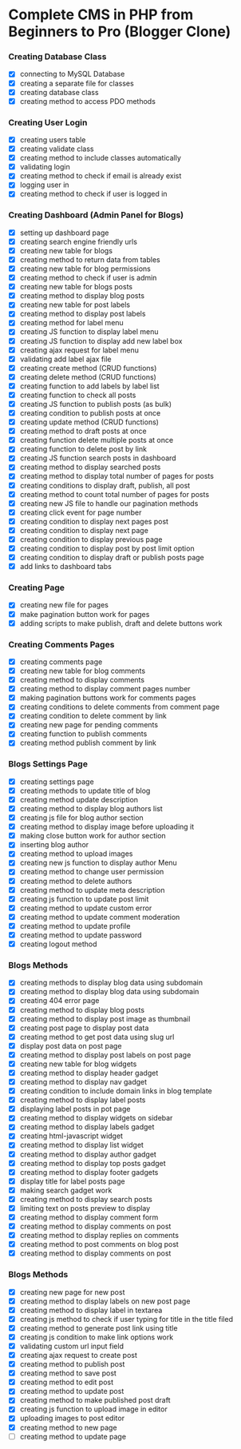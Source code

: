 # Complete CMS in PHP from Beginners to Pro (Blogger Clone)

### Creating Database Class

- [x] connecting to MySQL Database
- [x] creating a separate file for classes
- [x] creating database class
- [x] creating method to access PDO methods

### Creating User Login

- [x] creating users table
- [x] creating validate class
- [x] creating method to include classes automatically
- [x] validating login
- [x] creating method to check if email is already exist
- [x] logging user in
- [x] creating method to check if user is logged in

### Creating Dashboard (Admin Panel for Blogs)

- [x] setting up dashboard page
- [x] creating search engine friendly urls
- [x] creating new table for blogs
- [x] creating method to return data from tables
- [x] creating new table for blog permissions
- [x] creating method to check if user is admin
- [x] creating new table for blogs posts
- [x] creating method to display blog posts
- [x] creating new table for post labels
- [x] creating method to display post labels
- [x] creating method for label menu
- [x] creating JS function to display label menu
- [x] creating JS function to display add new label box
- [x] creating ajax request for label menu
- [x] validating add label ajax file
- [x] creating create method (CRUD functions)
- [x] creating delete method (CRUD functions)
- [x] creating function to add labels by label list
- [x] creating function to check all posts
- [x] creating JS function to publish posts (as bulk)
- [x] creating condition to publish posts at once
- [x] creating update method (CRUD functions)
- [x] creating method to draft posts at once
- [x] creating function delete multiple posts at once
- [x] creating function to delete post by link
- [x] creating JS function search posts in dashboard
- [x] creating method to display searched posts
- [x] creating method to display total number of pages for posts
- [x] creating conditions to display draft, publish, all post
- [x] creating method to count total number of pages for posts
- [x] creating new JS file to handle our pagination methods
- [x] creating click event for page number
- [x] creating condition to display next pages post
- [x] creating condition to display next page
- [x] creating condition to display previous page
- [x] creating condition to display post by post limit option
- [x] creating condition to display draft or publish posts page
- [x] add links to dashboard tabs

### Creating Page

- [x] creating new file for pages 
- [x] make pagination button work for pages
- [x] adding scripts to make publish, draft and delete buttons work

### Creating Comments Pages

- [x] creating comments page
- [x] creating new table for blog comments
- [x] creating method to display comments
- [x] creating method to display comment pages number
- [x] making pagination buttons work for comments pages
- [x] creating conditions to delete comments from comment page
- [x] creating condition to delete comment by link
- [x] creating new page for pending comments
- [x] creating function to publish comments
- [x] creating method publish comment by link

### Blogs Settings Page

- [x] creating settings page
- [x] creating methods to update title of blog
- [x] creating method update description
- [x] creating method to display blog authors list
- [x] creating js file for blog author section
- [x] creating method to display image before uploading it
- [x] making close button work for author section
- [x] inserting blog author
- [x] creating method to upload images
- [x] creating new js function to display author Menu
- [x] creating method to change user permission
- [x] creating method to delete authors
- [x] creating method to update meta description
- [x] creating js function to update post limit
- [x] creating method to update custom error
- [x] creating method to update comment moderation
- [x] creating method to update profile
- [x] creating method to update password
- [x] creating logout method

### Blogs Methods

- [x] creating methods to display blog data using subdomain
- [x] creating method to display blog data using subdomain
- [x] creating 404 error page
- [x] creating method to display blog posts
- [x] creating method to display post image as thumbnail
- [x] creating post page to display post data
- [x] creating method to get post data using slug url
- [x] display post data on post page
- [x] creating method to display post labels on post page
- [x] creating new table for blog widgets
- [x] creating method to display header gadget
- [x] creating method to display nav gadget
- [x] creating condition to include domain links in blog template
- [x] creating method to display label posts
- [x] displaying label posts in pot page
- [x] creating method to display widgets on sidebar
- [x] creating method to display labels gadget
- [x] creating html-javascript widget
- [x] creating method to display list widget
- [x] creating method to display author gadget
- [x] creating method to display top posts gadget
- [x] creating method to display footer gadgets
- [x] display title for label posts page
- [x] making search gadget work
- [x] creating method to display search posts
- [x] limiting text on posts preview to display
- [x] creating method to display comment form
- [x] creating method to display comments on post
- [x] creating method to display replies on comments
- [x] creating method to post comments on blog post
- [x] creating method to display comments on post

### Blogs Methods

- [x] creating new page for new post
- [x] creating method to display labels on new post page
- [x] creating method to display label in textarea
- [x] creating js method to check if user typing for title in the title filed
- [x] creating method to generate post link using title
- [x] creating js condition to make link options work
- [x] validating custom url input field
- [x] creating ajax request to create post
- [x] creating method to publish post
- [x] creating method to save post
- [x] creating method to edit post
- [x] creating method to update post
- [x] creating method to make published post draft
- [x] creating js function to upload image in editor
- [x] uploading images to post editor
- [x] creating method to new page
- [ ] creating method to update page